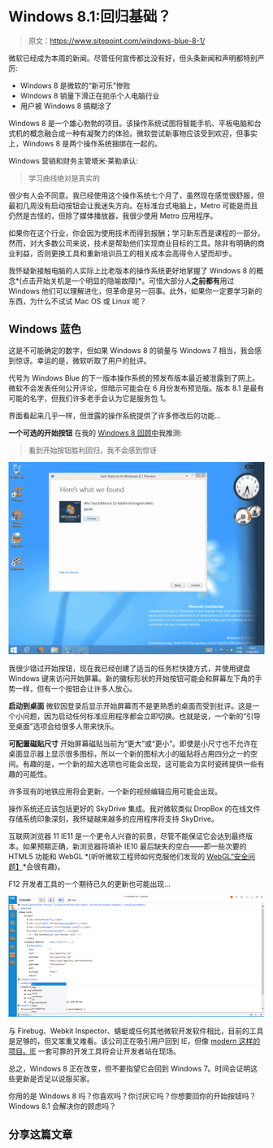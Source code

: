 # Windows 8.1:回归基础？

> 原文：<https://www.sitepoint.com/windows-blue-8-1/>

微软已经成为本周的新闻。尽管任何宣传都比没有好，但头条新闻和声明都特别严厉:

*   Windows 8 是微软的“新可乐”惨败
*   Windows 8 销量下滑正在扼杀个人电脑行业
*   用户被 Windows 8 搞糊涂了

Windows 8 是一个雄心勃勃的项目。该操作系统试图将智能手机、平板电脑和台式机的概念融合成一种有凝聚力的体验。微软尝试新事物应该受到欢迎，但事实上，Windows 8 是两个操作系统捆绑在一起的。

Windows 营销和财务主管塔米·莱勒承认:

> 学习曲线绝对是真实的

很少有人会不同意。我已经使用这个操作系统七个月了，虽然现在感觉很舒服，但最初几周没有启动按钮会让我迷失方向。在标准台式电脑上，Metro 可能是而且仍然是古怪的，但除了媒体播放器，我很少使用 Metro 应用程序。

如果你在这个行业，你会因为使用技术而得到报酬；学习新东西是课程的一部分。然而，对大多数公司来说，技术是帮助他们实现商业目标的工具。除非有明确的商业利益，否则更换工具和重新培训员工的相关成本会高得令人望而却步。

我怀疑新接触电脑的人实际上比老版本的操作系统更好地掌握了 Windows 8 的概念*(点击开始关机是一个明显的隐喻故障)*。可惜大部分人**之前都有**用过 Windows 他们可以理解进化，但革命是另一回事。此外，如果你一定要学习新的东西，为什么不试试 Mac OS 或 Linux 呢？

## Windows 蓝色

这是不可能确定的数字，但如果 Windows 8 的销量与 Windows 7 相当，我会感到惊讶。幸运的是，微软听取了用户的批评。

代号为 Windows Blue 的下一版本操作系统的预发布版本最近被泄露到了网上。微软不会发表任何公开评论，但暗示可能会在 6 月份发布预览版。版本 8.1 是最有可能的名字，但我们许多老手会认为它是服务包 1。

界面看起来几乎一样，但泄露的操作系统提供了许多修改后的功能…

**一个可选的开始按钮**
在我的 [Windows 8 回顾中](/windows-8-review-3/)我推测:

> 看到开始按钮胜利回归，我不会感到惊讶

[![Windows 8 and Start button](img/67e11b4dc829f80313489a66257b3209.png)](https://blogs.sitepointstatic.cimg/tech/825-windows-blue-screen.png)

我很少错过开始按钮，现在我已经创建了适当的任务栏快捷方式，并使用键盘 Windows 键来访问开始屏幕。新的徽标形状的开始按钮可能会和屏幕左下角的手势一样，但有一个按钮会让许多人放心。

**启动到桌面**
微软因登录后显示开始屏幕而不是更熟悉的桌面而受到批评。这是一个小问题，因为启动任何标准应用程序都会立即切换。也就是说，一个新的“引导至桌面”选项会给很多人带来快乐。

**可配置磁贴尺寸**
开始屏幕磁贴当前为“更大”或“更小”。即使是小尺寸也不允许在桌面显示器上显示很多图标，所以一个新的图标大小的磁贴将占用四分之一的空间。有趣的是，一个新的超大选项也可能会出现，这可能会为实时瓷砖提供一些有趣的可能性。

许多现有的地铁应用将会更新，一个新的视频编辑应用可能会出现。

操作系统还应该包括更好的 SkyDrive 集成。我对微软类似 DropBox 的在线文件存储系统印象深刻，我怀疑越来越多的应用程序将支持 SkyDrive。

互联网浏览器 11
IE11 是一个更令人兴奋的前景，尽管不能保证它会达到最终版本。如果预期正确，新浏览器将填补 IE10 最后缺失的空白——即一些次要的 HTML5 功能和 WebGL *(听听微软工程师如何克服他们发现的 [WebGL“安全问题】](https://www.sitepoint.com/internet-explorer-10-review-ie10/)*会很有趣)。

F12 开发者工具的一个期待已久的更新也可能出现…

![IE11 F12 Developer Tools](img/f7b9f63fa6dad2b697d24911032b385f.png)

与 Firebug、Webkit Inspector、蜻蜓或任何其他微软开发软件相比，目前的工具是足够的，但又笨重又难看。该公司正在吸引用户回到 IE，但像 [modern 这样的项目。IE](http://modern.ie/) 一套可靠的开发工具将会让开发者站在现场。

总之，Windows 8 正在改变，但不要指望它会回到 Windows 7。时间会证明这些更新是否足以说服买家。

你用的是 Windows 8 吗？你喜欢吗？你讨厌它吗？你想要回你的开始按钮吗？Windows 8.1 会解决你的顾虑吗？

## 分享这篇文章